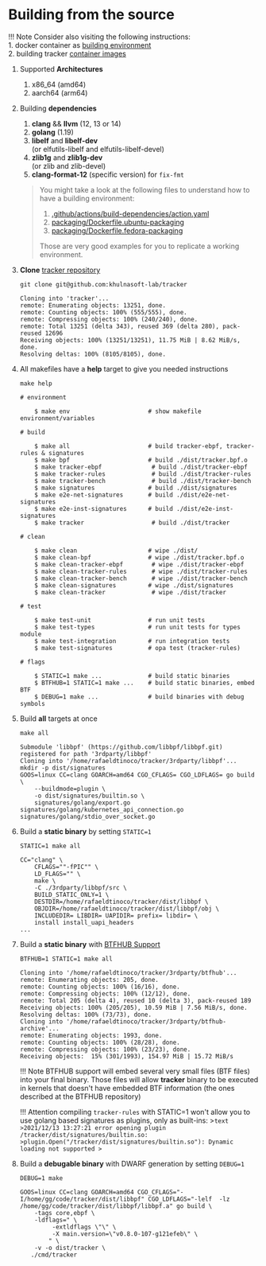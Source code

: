 # Building from the source

!!! Note
    Consider also visiting the following instructions:  
    1. docker container as [building environment](./environment.md)  
    2. building tracker [container images](./containers.md)  

1. Supported **Architectures**

    1. x86_64 (amd64)
    1. aarch64 (arm64)

2. Building **dependencies**

    1. **clang** && **llvm** (12, 13 or 14)
    1. **golang** (1.19)
    1. **libelf** and **libelf-dev**  
       (or elfutils-libelf and elfutils-libelf-devel)
    1. **zlib1g** and **zlib1g-dev**  
       (or zlib and zlib-devel)
    1. **clang-format-12** (specific version) for `fix-fmt`

    > You might take a look at the following files to understand how to have a
    > building environment:
    >
    > 1. [.github/actions/build-dependencies/action.yaml](https://github.com/khulnasoft-lab/tracker/blob/main/.github/actions/build-dependencies/action.yaml)
    > 1. [packaging/Dockerfile.ubuntu-packaging](https://github.com/khulnasoft-lab/tracker/blob/main/packaging/Dockerfile.ubuntu-packaging)
    > 1. [packaging/Dockerfile.fedora-packaging](https://github.com/khulnasoft-lab/tracker/blob/main/packaging/Dockerfile.fedora-packaging)
    >
    > Those are very good examples for you to replicate a working environment.

3. **Clone** [tracker repository](https://github.com/khulnasoft-lab/tracker/)

    ```console
    git clone git@github.com:khulnasoft-lab/tracker
    ```

    ```text
    Cloning into 'tracker'...
    remote: Enumerating objects: 13251, done.
    remote: Counting objects: 100% (555/555), done.
    remote: Compressing objects: 100% (240/240), done.
    remote: Total 13251 (delta 343), reused 369 (delta 280), pack-reused 12696
    Receiving objects: 100% (13251/13251), 11.75 MiB | 8.62 MiB/s, done.
    Resolving deltas: 100% (8105/8105), done.
    ```

4. All makefiles have a **help** target to give you needed instructions

    ```console
    make help
    ```

    ```text
    # environment

        $ make env                      # show makefile environment/variables

    # build

        $ make all                      # build tracker-ebpf, tracker-rules & signatures
        $ make bpf                      # build ./dist/tracker.bpf.o
        $ make tracker-ebpf              # build ./dist/tracker-ebpf
        $ make tracker-rules             # build ./dist/tracker-rules
        $ make tracker-bench             # build ./dist/tracker-bench
        $ make signatures               # build ./dist/signatures
        $ make e2e-net-signatures       # build ./dist/e2e-net-signatures
        $ make e2e-inst-signatures      # build ./dist/e2e-inst-signatures
        $ make tracker                   # build ./dist/tracker

    # clean

        $ make clean                    # wipe ./dist/
        $ make clean-bpf                # wipe ./dist/tracker.bpf.o
        $ make clean-tracker-ebpf        # wipe ./dist/tracker-ebpf
        $ make clean-tracker-rules       # wipe ./dist/tracker-rules
        $ make clean-tracker-bench       # wipe ./dist/tracker-bench
        $ make clean-signatures         # wipe ./dist/signatures
        $ make clean-tracker             # wipe ./dist/tracker

    # test

        $ make test-unit                # run unit tests
        $ make test-types               # run unit tests for types module
        $ make test-integration         # run integration tests
        $ make test-signatures          # opa test (tracker-rules)

    # flags

        $ STATIC=1 make ...             # build static binaries
        $ BTFHUB=1 STATIC=1 make ...    # build static binaries, embed BTF
        $ DEBUG=1 make ...              # build binaries with debug symbols
    ```

5. Build **all** targets at once

    ```console
    make all
    ```

    ```text
    Submodule 'libbpf' (https://github.com/libbpf/libbpf.git) registered for path '3rdparty/libbpf'
    Cloning into '/home/rafaeldtinoco/tracker/3rdparty/libbpf'...
    mkdir -p dist/signatures
    GOOS=linux CC=clang GOARCH=amd64 CGO_CFLAGS= CGO_LDFLAGS= go build \
        --buildmode=plugin \
        -o dist/signatures/builtin.so \
        signatures/golang/export.go signatures/golang/kubernetes_api_connection.go signatures/golang/stdio_over_socket.go
    ```

6. Build a **static binary** by setting `STATIC=1`

    ```console
    STATIC=1 make all
    ```

    ```text
    CC="clang" \
        CFLAGS=""-fPIC"" \
        LD_FLAGS="" \
        make \
        -C ./3rdparty/libbpf/src \
        BUILD_STATIC_ONLY=1 \
        DESTDIR=/home/rafaeldtinoco/tracker/dist/libbpf \
        OBJDIR=/home/rafaeldtinoco/tracker/dist/libbpf/obj \
        INCLUDEDIR= LIBDIR= UAPIDIR= prefix= libdir= \
        install install_uapi_headers
    ...
    ```

7. Build a **static binary** with [BTFHUB Support](https://github.com/khulnasoft-lab/btfhub)

    ```console
    BTFHUB=1 STATIC=1 make all
    ```

    ```text
    Cloning into '/home/rafaeldtinoco/tracker/3rdparty/btfhub'...
    remote: Enumerating objects: 205, done.
    remote: Counting objects: 100% (16/16), done.
    remote: Compressing objects: 100% (12/12), done.
    remote: Total 205 (delta 4), reused 10 (delta 3), pack-reused 189
    Receiving objects: 100% (205/205), 10.59 MiB | 7.56 MiB/s, done.
    Resolving deltas: 100% (73/73), done.
    Cloning into '/home/rafaeldtinoco/tracker/3rdparty/btfhub-archive'...
    remote: Enumerating objects: 1993, done.
    remote: Counting objects: 100% (28/28), done.
    remote: Compressing objects: 100% (23/23), done.
    Receiving objects:  15% (301/1993), 154.97 MiB | 15.72 MiB/s
    ```

    !!! Note
        BTFHUB support will embed several very small files (BTF files) into your
        final binary. Those files will allow **tracker** binary to be executed
        in kernels that doesn't have embedded BTF information (the ones described
        at the BTFHUB repository)

    !!! Attention
        compiling `tracker-rules` with STATIC=1 won't allow you to use golang based
        signatures as plugins, only as built-ins:
        >```text
        >2021/12/13 13:27:21 error opening plugin /tracker/dist/signatures/builtin.so:
        >plugin.Open("/tracker/dist/signatures/builtin.so"): Dynamic loading not supported
        >```

8. Build a **debugable binary** with DWARF generation by setting `DEBUG=1`

    ```console
    DEBUG=1 make
    ```
    
    ```text
    GOOS=linux CC=clang GOARCH=amd64 CGO_CFLAGS="-I/home/gg/code/tracker/dist/libbpf" CGO_LDFLAGS="-lelf  -lz  /home/gg/code/tracker/dist/libbpf/libbpf.a" go build \
        -tags core,ebpf \
        -ldflags=" \
             -extldflags \"\" \
             -X main.version=\"v0.8.0-107-g121efeb\" \
            " \
        -v -o dist/tracker \
       ./cmd/tracker
    ```
